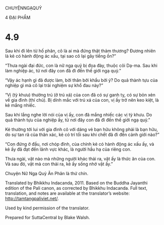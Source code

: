 CHUYỆNNGẠQUỶ

4 ĐẠI PHẨM

# 4.9

Sau khi đi lên từ hố phân, cô là ai mà đứng thật thảm thương? Đương nhiên là kẻ có hành động ác xấu, tại sao cô lại gây tiếng ồn?”

“Thưa ngài đại đức, con là nữ ngạ quỷ bị đọa đày, thuộc cõi Dạ-ma. Sau khi làm nghiệp ác, từ nơi đây con đã đi đến thế giới ngạ quỷ.”

“Vậy ác hạnh gì đã được làm, bởi thân bởi khẩu bởi ý? Do quả thành tựu của nghiệp gì mà cô lại trải nghiệm sự khổ đau này?”

“Vị (tỳ khưu) thường trú (ở trú xá) của con đã có sự ganh tỵ, có sự bỏn xẻn về gia đình (thí chủ). Bị dính mắc với trú xá của con, vị ấy trở nên keo kiệt, là kẻ mắng nhiếc.

Sau khi lắng nghe lời nói của vị ấy, con đã mắng nhiếc các vị tỳ khưu. Do quả thành tựu của nghiệp ấy, từ nơi đây con đã đi đến thế giới ngạ quỷ.”

Kẻ thường tới lui với gia đình cô với dáng vẻ bạn hữu không phải là bạn hữu, do sự tan rã của thân xác, kẻ có trí tồi sau khi chết đã đi đến cảnh giới nào?”

“Con đứng ở đầu, nơi chóp đỉnh, của chính kẻ có hành động ác xấu ấy, và kẻ ấy đã đạt đến lãnh vực khác, là người hầu hạ của riêng con.

Thưa ngài, vật nào mà những người khác thải ra, vật ấy là thức ăn của con. Và sau đó, vật mà con thải ra, kẻ ấy sống nhờ vật ấy.”

Chuyện Nữ Ngạ Quỷ Ăn Phân là thứ chín.

Translated by Bhikkhu Indacanda, 2011. Based on the Buddha Jayanthi edition of the Pali canon, as corrected by Bhikkhu Indacanda. Full text, translation, and notes are available at the translator’s website: http://tamtangpaliviet.net/.

Used by kind permission of the translator.

Prepared for SuttaCentral by Blake Walsh.
